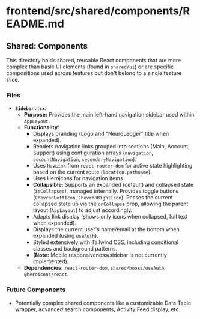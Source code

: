 # frontend/src/shared/components/README.md

## Shared: Components

This directory holds shared, reusable React components that are more complex than basic UI elements (found in `shared/ui`) or are specific compositions used across features but don't belong to a single feature slice.

### Files

*   **`Sidebar.jsx`**:
    *   **Purpose:** Provides the main left-hand navigation sidebar used within `AppLayout`.
    *   **Functionality:**
        *   Displays branding (Logo and "NeuroLedger" title when expanded).
        *   Renders navigation links grouped into sections (Main, Account, Support) using configuration arrays (`navigation`, `accountNavigation`, `secondaryNavigation`).
        *   Uses `NavLink` from `react-router-dom` for active state highlighting based on the current route (`location.pathname`).
        *   Uses Heroicons for navigation items.
        *   **Collapsible:** Supports an expanded (default) and collapsed state (`isCollapsed`), managed internally. Provides toggle buttons (`ChevronLeftIcon`, `ChevronRightIcon`). Passes the current collapsed state up via the `onCollapse` prop, allowing the parent layout (`AppLayout`) to adjust accordingly.
        *   Adapts link display (shows only icons when collapsed, full text when expanded).
        *   Displays the current user's name/email at the bottom when expanded (using `useAuth`).
        *   Styled extensively with Tailwind CSS, including conditional classes and background patterns.
        *   **(Note:** Mobile responsiveness/sidebar is not currently implemented).
    *   **Dependencies:** `react-router-dom`, `shared/hooks/useAuth`, `@heroicons/react`.

### Future Components

*   Potentially complex shared components like a customizable Data Table wrapper, advanced search components, Activity Feed display, etc.